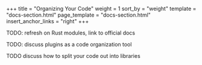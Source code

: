 +++
title = "Organizing Your Code"
weight = 1
sort_by = "weight"
template = "docs-section.html"
page_template = "docs-section.html"
insert_anchor_links = "right"
+++

TODO: refresh on Rust modules, link to official docs

TODO: discuss plugins as a code organization tool

TODO discuss how to split your code out into libraries

